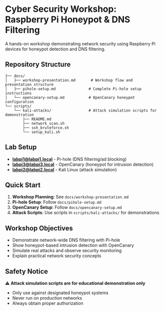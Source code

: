# Cyber Security Workshop: Raspberry Pi Honeypot & DNS Filtering

A hands-on workshop demonstrating network security using Raspberry Pi devices for honeypot detection and DNS filtering.

## Repository Structure

```
├── docs/
│   ├── workshop-presentation.md       # Workshop flow and presentation structure
│   ├── pihole-setup.md               # Complete Pi-hole setup instructions
│   └── opencanary-setup.md           # OpenCanary honeypot configuration
└── scripts/
    └── kali-attacks/                 # Attack simulation scripts for demonstration
        ├── README.md
        ├── network_scan.sh
        ├── ssh_bruteforce.sh
        └── setup_kali.sh
```

## Lab Setup

- **labpi1@labpi1.local** - Pi-hole (DNS filtering/ad blocking)
- **labpi3@labpi3.local** - OpenCanary (honeypot for intrusion detection)  
- **labpi2@labpi2.local** - Kali Linux (attack simulation)

## Quick Start

1. **Workshop Planning**: See `docs/workshop-presentation.md`
2. **Pi-hole Setup**: Follow `docs/pihole-setup.md`
3. **OpenCanary Setup**: Follow `docs/opencanary-setup.md`
4. **Attack Scripts**: Use scripts in `scripts/kali-attacks/` for demonstrations

## Workshop Objectives

- Demonstrate network-wide DNS filtering with Pi-hole
- Show honeypot-based intrusion detection with OpenCanary
- Simulate real attacks and observe security monitoring
- Explain practical network security concepts

## Safety Notice

⚠️ **Attack simulation scripts are for educational demonstration only**
- Only use against designated honeypot systems
- Never run on production networks
- Always obtain proper authorization